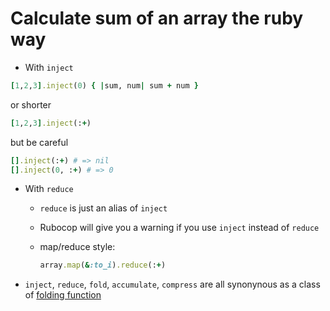 # Calculate sum of an array the ruby way

* With `inject`

``` ruby
[1,2,3].inject(0) { |sum, num| sum + num }
```

or shorter

``` ruby
[1,2,3].inject(:+)
```

but be careful

``` ruby
[].inject(:+) # => nil
[].inject(0, :+) # => 0
```

* With `reduce`
    + `reduce` is just an alias of `inject`
    + Rubocop will give you a warning if you use `inject` instead of `reduce`
    + map/reduce style:

        ``` ruby
        array.map(&:to_i).reduce(:+)
        ```

* `inject`, `reduce`, `fold`, `accumulate`, `compress` are all synonynous as a class of [folding function](https://en.wikipedia.org/wiki/Fold_(higher-order_function))
